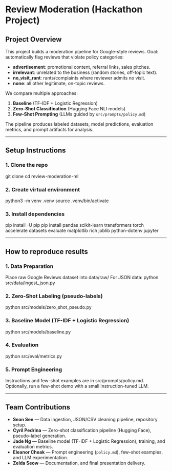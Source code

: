 # Review Moderation (Hackathon Project)

## Project Overview
This project builds a moderation pipeline for Google-style reviews.
Goal: automatically flag reviews that violate policy categories:
- **advertisement**: promotional content, referral links, sales pitches.
- **irrelevant**: unrelated to the business (random stories, off-topic text).
- **no_visit_rant**: rants/complaints where reviewer admits no visit.
- **none**: all other legitimate, on-topic reviews.

We compare multiple approaches:
1. **Baseline** (TF-IDF + Logistic Regression)
2. **Zero-Shot Classification** (Hugging Face NLI models)
3. **Few-Shot Prompting** (LLMs guided by `src/prompts/policy.md`)

The pipeline produces labeled datasets, model predictions, evaluation metrics, and prompt artifacts for analysis.

---

## Setup Instructions

### 1. Clone the repo
git clone <your-repo-url>
cd review-moderation-ml

### 2. Create virtual environment
python3 -m venv .venv
source .venv/bin/activate

### 3. Install dependencies
pip install -U pip
pip install pandas scikit-learn transformers torch accelerate datasets evaluate matplotlib rich joblib python-dotenv jupyter

---

## How to reproduce results

### 1. Data Preparation
Place raw Google Reviews dataset into data/raw/
For JSON data:
python src/data/ingest_json.py

### 2. Zero-Shot Labeling (pseudo-labels)
python src/models/zero_shot_pseudo.py

### 3. Baseline Model (TF-IDF + Logistic Regression)
python src/models/baseline.py

### 4. Evaluation
python src/eval/metrics.py

### 5. Prompt Engineering
Instructions and few-shot examples are in src/prompts/policy.md.
Optionally, run a few-shot demo with a small instruction-tuned LLM.

--- 

## Team Contributions

- **Sean See** — Data ingestion, JSON/CSV cleaning pipeline, repository setup.  
- **Cyril Pedrina** — Zero-shot classification pipeline (Hugging Face), pseudo-label generation.  
- **Jade Ng** — Baseline model (TF-IDF + Logistic Regression), training, and evaluation metrics.  
- **Eleanor Cheak** — Prompt engineering (`policy.md`), few-shot examples, and LLM experimentation.  
- **Zelda Seow** — Documentation, and final presentation delivery.
